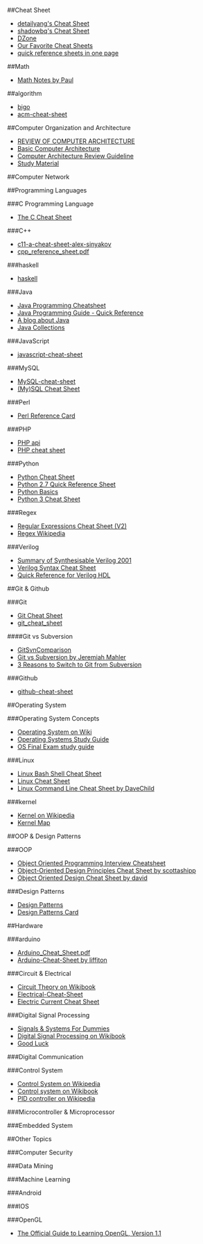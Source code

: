 ##Cheat Sheet
* [detailyang's Cheat Sheet](https://github.com/detailyang/cheat-sheets)
* [shadowbq's Cheat Sheet](https://github.com/shadowbq/Cheat-Sheets)
* [DZone](http://refcardz.dzone.com/)
* [Our Favorite Cheat Sheets](http://whatis.techtarget.com/reference/Our-Favorite-Cheat-Sheets)
* [quick reference sheets in one page](http://www.cheat-sheets.org/)

##Math
* [Math Notes by Paul](http://tutorial.math.lamar.edu/sitemap.aspx)

##algorithm
* [bigo](http://bigocheatsheet.com/)
* [acm-cheat-sheet](https://github.com/soulmachine/acm-cheat-sheet)

##Computer Organization and Architecture
* [REVIEW OF COMPUTER ARCHITECTURE](http://mprolab.teipir.gr/vivlio80X86/comparch.pdf)
* [Basic Computer Architecture](http://cse.unl.edu/~witty/class/embedded/material/note/architecture.pdf)
* [Computer Architecture Review Guideline](http://cseweb.ucsd.edu/classes/wi06/cse141/Review.pdf)
* [Study Material](http://www.ddegjust.ac.in/studymaterial/msc-cs/ms-07.pdf)

##Computer Network

##Programming Languages

###C Programming Language
* [The C Cheat Sheet](http://claymore.engineer.gvsu.edu/~steriana/226/C.CheatSheet.pdf)

###C++
* [c11-a-cheat-sheet-alex-sinyakov](http://isocpp.org/blog/2012/12/c11-a-cheat-sheet-alex-sinyakov) 
* [cpp_reference_sheet.pdf](http://www.dreamincode.net/downloads/ref_sheets/cpp_reference_sheet.pdf)

###haskell
* [haskell](http://blog.codeslower.com/static/CheatSheet.pdf)

###Java
* [Java Programming Cheatsheet](http://introcs.cs.princeton.edu/java/11cheatsheet/)
* [Java Programming Guide - Quick Reference](http://www.digilife.be/quickreferences/QRC/JAVA%20Programming%20Guide%20-%20Quick%20Reference.pdf)
* [A blog about Java](http://www.programcreek.com/)
* [Java Collections](http://www.programcreek.com/category/java-2/java-collections/)


###JavaScript
* [javascript-cheat-sheet](https://www.addedbytes.com/cheat-sheets/javascript-cheat-sheet/)

###MySQL
* [MySQL-cheat-sheet](https://www.addedbytes.com/cheat-sheets/mysql-cheat-sheet/)
* [(My)SQL Cheat Sheet](http://cse.unl.edu/~sscott/ShowFiles/SQL/CheatSheet/SQLCheatSheet.html)

###Perl
* [Perl Reference Card](http://www.cheat-sheets.org/saved-copy/perl_refcard.pdf)

###PHP
* [PHP api](http://overapi.com/php/)
* [PHP cheat sheet](http://www.digilife.be/quickreferences/qrc/php%20cheat%20sheet.pdf)

###Python
* [Python Cheat Sheet](https://www.addedbytes.com/cheat-sheets/python-cheat-sheet/)
* [Python 2.7 Quick Reference Sheet](http://www.astro.up.pt/~sousasag/Python_For_Astronomers/Python_qr.pdf)
* [Python Basics](http://www.cogsci.rpi.edu/~destem/igd/python_cheat_sheet.pdf)
* [Python 3 Cheat Sheet](http://perso.limsi.fr/pointal/_media/python:cours:mementopython3-english.pdf)

###Regex
* [Regular Expressions Cheat Sheet (V2)](https://www.addedbytes.com/cheat-sheets/regular-expressions-cheat-sheet/)
* [Regex Wikipedia](http://en.wikipedia.org/wiki/Regular_expression)

###Verilog
* [Summary of Synthesisable Verilog 2001](http://www.cl.cam.ac.uk/teaching/1314/P33/files/verilogcheatsheet.pdf)
* [Verilog Syntax Cheat Sheet](http://binaryllama.net/dropbox/fpga_meetup/materials/verilog.pdf)
* [Quick Reference for Verilog HDL](http://web.stanford.edu/class/ee183/handouts_win2003/VerilogQuickRef.pdf)

##Git & Github

###Git
* [Git Cheat Sheet](https://github.com/ArslanBilal/Git-Cheat-Sheet/blob/master/Git%20Cheat%20Sheet-Eng.md)
* [git_cheat_sheet](http://rogerdudler.github.io/git-guide/files/git_cheat_sheet.pdf)

####Git vs Subversion
* [GitSvnComparison](https://git.wiki.kernel.org/index.php/GitSvnComparsion)
* [Git vs Subversion by Jeremiah Mahler](http://jmahler.github.io/git/2013/07/04/git_vs_svn.html)
* [3 Reasons to Switch to Git from Subversion](http://markmcb.com/2008/10/18/3-reasons-to-switch-to-git-from-subversion/)

###Github
* [github-cheat-sheet](https://github.com/tiimgreen/github-cheat-sheet)

##Operating System

###Operating System Concepts
* [Operating System on Wiki](http://en.wikipedia.org/wiki/Operating_system)
* [Operating Systems Study Guide](http://www.sal.ksu.edu/faculty/tim/ossg/index.html)
* [OS Final Exam study guide](https://www.cs.rutgers.edu/~pxk/416/exam/study-guide-final.html)

###Linux
* [Linux Bash Shell Cheat Sheet](http://cli.learncodethehardway.org/bash_cheat_sheet.pdf)
* [Linux Cheat Sheet](http://images.linoxide.com/linux-cheat-sheet.pdf)
* [Linux Command Line Cheat Sheet by DaveChild](http://www.cheatography.com/davechild/cheat-sheets/linux-command-line/)

###kernel
* [Kernel on Wikipedia](http://en.wikipedia.org/wiki/Kernel_(operating_system))
* [Kernel Map](http://www.makelinux.net/kernel_map/)

##OOP & Design Patterns

###OOP
* [Object Oriented Programming Interview Cheatsheet](http://allfuzzy.tumblr.com/post/21184157352/object-oriented-programming-interview-cheatsheet)
* [Object-Oriented Design Principles Cheat Sheet by scottashipp](http://www.cheatography.com/scottashipp/cheat-sheets/object-oriented-design-principles/)
* [Object Oriented Design Cheat Sheet by david](http://www.cheatography.com/david/cheat-sheets/object-oriented-design/)

###Design Patterns
* [Design Patterns](http://refcardz.dzone.com/refcardz/design-patterns)
* [Design Patterns Card](http://www.cheat-sheets.org/saved-copy/designpatternscard1.pdf)

##Hardware

###arduino
* [Arduino_Cheat_Sheet.pdf](http://dlnmh9ip6v2uc.cloudfront.net/learn/materials/8/Arduino_Cheat_Sheet.pdf)
* [Arduino-Cheat-Sheet by liffiton](https://github.com/liffiton/Arduino-Cheat-Sheet)

###Circuit & Electrical
* [Circuit Theory on Wikibook](http://en.wikibooks.org/wiki/Circuit_Theory)
* [Electrical-Cheat-Sheet](http://www.scribd.com/doc/28653716/Electrical-Cheat-Sheet)
* [Electric Current Cheat Sheet](http://www.physicstutorials.org/home/electric-current/electric-current-cheat-sheet)

###Digital Signal Processing
* [Signals & Systems For Dummies](http://www.dummies.com/how-to/content/signals-systems-for-dummies-cheat-sheet.html)
* [Digital Signal Processing on Wikibook](http://en.wikibooks.org/wiki/Digital_Signal_Processing)
* [Good Luck](http://www.keepcalm-o-matic.co.uk/p/keep-calm-and-die-already-6/)

###Digital Communication

###Control System
* [Control System on Wikipedia](http://en.wikipedia.org/wiki/Control_system)
* [Control system on Wikibook](http://en.wikibooks.org/wiki/Control_Systems)
* [PID controller on Wikipedia](http://en.wikipedia.org/wiki/PID_controller)

###Microcontroller & Microprocessor

###Embedded System


##Other Topics

###Computer Security

###Data Mining

###Machine Learning

###Android

###IOS

###OpenGL
* [The Official Guide to Learning OpenGL, Version 1.1](http://www.glprogramming.com/red/)
